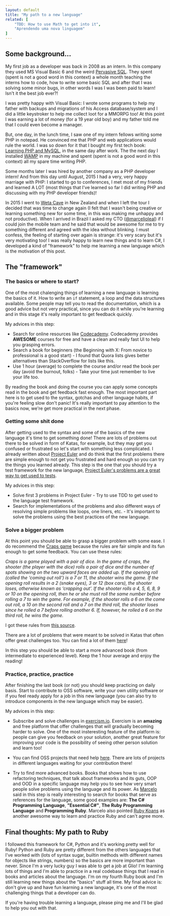 ```yaml
---
layout: default
title: "My path to a new language"
related: [
    "TDD: How to use Math to get into it",
    "Aprendendo uma nova linguagem"
]
---
```


## Some background...

My first job as a developer was back in 2008 as an intern. In this company they used MS Visual Basic 6 and the weird [Pervasive SQL](https://en.wikipedia.org/wiki/Pervasive_PSQL). They spent (spent is not a good word in this context) a whole month teaching the interns how to code, how to write some basic SQL and after that I was solving some minor bugs, in other words I was I was been paid to learn! Isn't it the best job ever?!

I was pretty happy with Visual Basic: I wrote some programs to help my father with backups and migrations of his Access database/system and I did a little keystroker to help me collect loot for a MMORPG too! At this point I was earning a lot of money (for a 19 year old boy) and my father told me that I could even become a manager.

But, one day, in the lunch time, I saw one of my intern fellows writing some PHP in notepad. He convinced me that PHP and web applications would rule the world. I was so down for it that I bought my first tech book: [Learning PHP and MySQL](http://shop.oreilly.com/product/9780596101107.do), in the same day after work. The the next day I installed [WAMP](http://www.wampserver.com/en/) in my machine and spent (spent is not a good word in this context) all my spare time writing PHP.

Some months later I was hired by another company as a PHP developer intern! And from this day until August, 2015 I had a very, very happy marriage with PHP: I started to go to conferences, I met most of my friends and learned A LOT (most things that I've learned so far I did writing PHP and discussing with my PHP developer friends)!

In 2015 I went to [Weta Cave](http://wetaworkshop.com/visit-us/workshop-tours/) in New Zealand and when I left the tour I decided that was time to change again (I felt that I wasn't being creative or learning something new for some time, in this was making me unhappy and not productive). When I arrived in Brazil I asked my CTO ([@marcelioleal](https://twitter.com/marcelioleal)) if I could join the mobile team and he said that would be awesome for me to try something different and agreed with the idea without blinking. I must confess, the feeling of starting over again is strange: it's very scary but it's very motivating too! I was really happy to learn new things and to learn C#, I developed a kind of "framework" to help me learning a new language which is the motivation of this post.

## The "framework"

### The basics or where to start?

One of the most chalenging things of learning a new language is learning the basics of it. How to write an ```if``` statement, a loop and the data structures available. Some people may tell you to read the documentation, which is a good advice but not very practical, since you can do it while you're learning and in this stage it's really important to get feedback quickly.

My advices in this step:

* Search for online resources like [Codecademy](https://www.codecademy.com/). Codecademy provides **AWESOME** courses for free and have a clean and really fast UI to help you grasping errors.
* Search a book for beginners (the Beginning with X: From novice to professional is a good start) - I found that Quora lists gives better alternatives than StackOverflow for lists like this.
* Use 1 hour (average) to complete the course and/or read the book per day (avoid the burnout, folks) - Take your time just remember to live your life too.

By reading the book and doing the course you can apply some concepts read in the book and get feedback fast enough. The most important part here is to get used to the syntax, gotchas and other language habits, if you're feeling slow don't panic! It's really important to pay attention to the basics now, we're get more practical in the next phase.

### Getting some shit done

After getting used to the syntax and some of the basics of the new language it's time to get something done! There are lots of problems out there to be solved in form of Katas, for example, but they may get you confused or frustrated so let's start with something less complicated. I already written about [Project Euler](https://projecteuler.net/) and do think that the first problems there are simple enough to not get you frustrated and hard enough so you can try the things you learned already. This step is the one that you should try a test framework for the new language, [Project Euler's problems are a great way to get used to tests](http://nelsonsar.github.io/2016/02/23/How-I-practice-TDD.html).

My advices in this step:

* Solve first 3 problems in Project Euler - Try to use TDD to get used to the language test framework.
* Search for implementations of the problems and also different ways of resolving simple problems like loops, one liners, etc. - It's important to solve the problems using the best practices of the new language.

### Solve a bigger problem

At this point you should be able to grasp a bigger problem with some ease. I do recommend the [Craps game](https://en.wikipedia.org/wiki/Craps) because the rules are fair simple and its fun enough to get some feedback. You can use these rules:

*Craps is a game played with a pair of dice. In the game of craps, the shooter (the player with the dice) rolls a pair of dice and the number of spots showing on the two upward faces are added up. If the opening roll (called the ‘coming out roll’) is a 7 or 11, the shooter wins the game. If the opening roll results in a 2 (snake eyes), 3 or 12 (box cars), the shooter loses, otherwise known as ‘crapping out’. If the shooter rolls a 4, 5, 6, 8, 9 or 10 on the opening roll, then he or she must roll the same number before rolling a 7 to win the game. For example, if the shooter rolls a 6 on the come out roll, a 10 on the second roll and a 7 on the third roll, the shooter loses since he rolled a 7 before rolling another 6. If, however, he rolled a 6 on the third roll, he wins the game.*

I got these rules from [this source](http://webpages.math.luc.edu/~jdg/w3teaching/comp_170/sp01/PDF/craps).

There are a lot of problems that were meant to be solved in Katas that often offer great challenges too. You can find a lot of them [here](http://codingdojo.org/cgi-bin/index.pl?KataCatalogue)!

In this step you should be able to start a more advanced book (from intermediate to experienced level). Keep the 1 hour average and enjoy the reading!

### Practice, practice, practice

After finishing the last book (or not) you should keep practicing on daily basis. Start to contribute to OSS software, write your own utility software or if you feel ready apply for a job in this new language (you can also try to introduce components in the new language which may be easier).

My advices in this step:

* Subscribe and solve challenges in [exercism.io](http://exercism.io/). Exercism is an **amazing** and free platform that offer challenges that will gradually becoming harder to solve. One of the most insteresting feature of the platform is: people can give you feedback on your solution, another great feature for improving your code is the possibility of seeing other person solution and learn too!

* You can find OSS projects that need help [here](http://up-for-grabs.net/#/). There are lots of projects in different languages waiting for your contribution there!

* Try to find more advanced books. Books that shows how to use refactoring techniques, that talk about frameworks and its guts, OOP and OOD in a specific language may help you to see how very smart people solve problems using the language and its power. As [Marcelo](@MarcVit) said in this step is really interesting to search for books that serve as references for the language, some good examples are: **The C# Programming Language**, **"Essential C#"**, **The Ruby Programming Language** and **Programming Ruby**. Marcelo also pointed [Ruby Koans](http://rubykoans.com/) as another awesome way to learn and practice Ruby and can't agree more.

## Final thoughts: My path to Ruby

I followed this framework for C#, Python and it's working pretty well for Ruby! Python and Ruby are pretty different from the others languages that I've worked with (lots of syntax sugar, builtin methods with different names for objects like strings, numbers) so the basics are more important than never. Since I'm a very lucky guy I was able to get a job at Glio! I'm learning lots of things and I'm able to practice in a real codebase things that I read in books and articles about the language. I'm on my fourth Ruby book and I'm still learning new things about the "basics" stuff all time. My final advice is: don't give up and have fun learning a new language, it's one of the most challenging things that a developer can do.

If you're having trouble learning a language, please ping me and I'll be glad to help you out with that.
